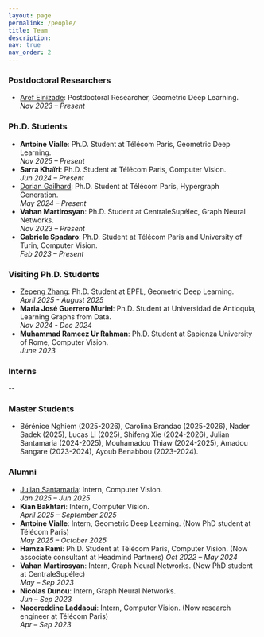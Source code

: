 ```yaml
---
layout: page
permalink: /people/
title: Team
description:
nav: true
nav_order: 2
---
```


### Postdoctoral Researchers

- [Aref Einizade](https://arefeinizade.github.io/): Postdoctoral Researcher, Geometric Deep Learning.  
  *Nov 2023 – Present*

### Ph.D. Students

- **Antoine Vialle**: Ph.D. Student at Télécom Paris, Geometric Deep Learning.  
  *Nov 2025 – Present*
- **Sarra Khaïri**: Ph.D. Student at Télécom Paris, Computer Vision.  
  *Jun 2024 – Present*
- [Dorian Gailhard](https://doriangailhard.github.io/): Ph.D. Student at Télécom Paris, Hypergraph Generation.  
  *May 2024 – Present*
- **Vahan Martirosyan**: Ph.D. Student at CentraleSupélec, Graph Neural Networks.  
  *Nov 2023 – Present*
- **Gabriele Spadaro**: Ph.D. Student at Télécom Paris and University of Turin, Computer Vision.  
  *Feb 2023 – Present*

### Visiting Ph.D. Students

- [Zepeng Zhang](https://zepengzhang.com/): Ph.D. Student at EPFL, Geometric Deep Learning.  
  *April 2025 - August 2025*
- **Maria José Guerrero Muriel**: Ph.D. Student at Universidad de Antioquia, Learning Graphs from Data.  
  *Nov 2024 - Dec 2024*
- **Muhammad Rameez Ur Rahman**: Ph.D. Student at Sapienza University of Rome, Computer Vision.  
  *June 2023*

### Interns

--

### Master Students

- Bérénice Nghiem (2025-2026), Carolina Brandao (2025-2026), Nader Sadek (2025), Lucas Li (2025), Shifeng Xie (2024-2026), Julian Santamaria (2024-2025), Mouhamadou Thiaw (2024-2025), Amadou Sangare (2023-2024), Ayoub Benabbou (2023-2024).

### Alumni

- [Julian Santamaria](https://julian075.github.io/): Intern, Computer Vision.  
  *Jan 2025 – Jun 2025*
- **Kian Bakhtari**: Intern, Computer Vision.  
  *April 2025 – September 2025*
- **Antoine Vialle**: Intern, Geometric Deep Learning. (Now PhD student at Télécom Paris)  
  *May 2025 – October 2025*
- **Hamza Rami**: Ph.D. Student at Télécom Paris, Computer Vision. (Now associate consultant at Headmind Partners) 
  *Oct 2022 – May 2024*
- **Vahan Martirosyan**: Intern, Graph Neural Networks. (Now PhD student at CentraleSupélec)  
  *May – Sep 2023*
- **Nicolas Dunou**: Intern, Graph Neural Networks.  
  *Jun – Sep 2023*
- **Nacereddine Laddaoui**: Intern, Computer Vision. (Now research engineer at Télécom Paris)  
  *Apr – Sep 2023*